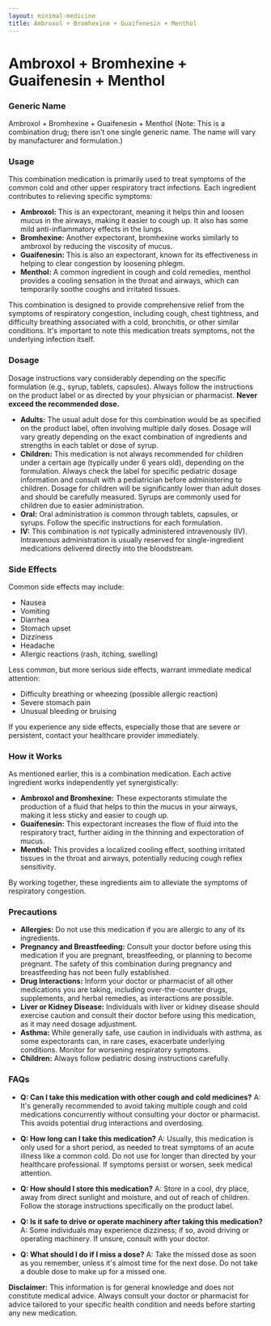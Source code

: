 ```yaml
---
layout: minimal-medicine
title: Ambroxol + Bromhexine + Guaifenesin + Menthol
---
```


# Ambroxol + Bromhexine + Guaifenesin + Menthol
### Generic Name
Ambroxol + Bromhexine + Guaifenesin + Menthol  (Note: This is a combination drug; there isn't one single generic name.  The name will vary by manufacturer and formulation.)

### Usage
This combination medication is primarily used to treat symptoms of the common cold and other upper respiratory tract infections.  Each ingredient contributes to relieving specific symptoms:

* **Ambroxol:**  This is an expectorant, meaning it helps thin and loosen mucus in the airways, making it easier to cough up.  It also has some mild anti-inflammatory effects in the lungs.
* **Bromhexine:** Another expectorant, bromhexine works similarly to ambroxol by reducing the viscosity of mucus.
* **Guaifenesin:**  This is also an expectorant, known for its effectiveness in helping to clear congestion by loosening phlegm.
* **Menthol:** A common ingredient in cough and cold remedies, menthol provides a cooling sensation in the throat and airways, which can temporarily soothe coughs and irritated tissues.

This combination is designed to provide comprehensive relief from the symptoms of respiratory congestion, including cough, chest tightness, and difficulty breathing associated with a cold, bronchitis, or other similar conditions.  It's important to note this medication treats symptoms, not the underlying infection itself.

### Dosage
Dosage instructions vary considerably depending on the specific formulation (e.g., syrup, tablets, capsules).  Always follow the instructions on the product label or as directed by your physician or pharmacist.  **Never exceed the recommended dose.**

* **Adults:** The usual adult dose for this combination would be as specified on the product label, often involving multiple daily doses.  Dosage will vary greatly depending on the exact combination of ingredients and strengths in each tablet or dose of syrup.
* **Children:**  This medication is not always recommended for children under a certain age (typically under 6 years old), depending on the formulation.  Always check the label for specific pediatric dosage information and consult with a pediatrician before administering to children.  Dosage for children will be significantly lower than adult doses and should be carefully measured.  Syrups are commonly used for children due to easier administration.
* **Oral:**  Oral administration is common through tablets, capsules, or syrups.  Follow the specific instructions for each formulation.
* **IV:** This combination is *not* typically administered intravenously (IV).  Intravenous administration is usually reserved for single-ingredient medications delivered directly into the bloodstream.

### Side Effects
Common side effects may include:

* Nausea
* Vomiting
* Diarrhea
* Stomach upset
* Dizziness
* Headache
* Allergic reactions (rash, itching, swelling)

Less common, but more serious side effects, warrant immediate medical attention:

* Difficulty breathing or wheezing (possible allergic reaction)
* Severe stomach pain
* Unusual bleeding or bruising


If you experience any side effects, especially those that are severe or persistent, contact your healthcare provider immediately.

### How it Works
As mentioned earlier, this is a combination medication. Each active ingredient works independently yet synergistically:

* **Ambroxol and Bromhexine:** These expectorants stimulate the production of a fluid that helps to thin the mucus in your airways, making it less sticky and easier to cough up.
* **Guaifenesin:** This expectorant increases the flow of fluid into the respiratory tract, further aiding in the thinning and expectoration of mucus.
* **Menthol:** This provides a localized cooling effect, soothing irritated tissues in the throat and airways, potentially reducing cough reflex sensitivity.

By working together, these ingredients aim to alleviate the symptoms of respiratory congestion.

### Precautions
* **Allergies:** Do not use this medication if you are allergic to any of its ingredients.
* **Pregnancy and Breastfeeding:** Consult your doctor before using this medication if you are pregnant, breastfeeding, or planning to become pregnant.  The safety of this combination during pregnancy and breastfeeding has not been fully established.
* **Drug Interactions:** Inform your doctor or pharmacist of all other medications you are taking, including over-the-counter drugs, supplements, and herbal remedies, as interactions are possible.
* **Liver or Kidney Disease:** Individuals with liver or kidney disease should exercise caution and consult their doctor before using this medication, as it may need dosage adjustment.
* **Asthma:**  While generally safe, use caution in individuals with asthma, as some expectorants can, in rare cases, exacerbate underlying conditions. Monitor for worsening respiratory symptoms.
* **Children:** Always follow pediatric dosing instructions carefully.

### FAQs

* **Q: Can I take this medication with other cough and cold medicines?**  A:  It's generally recommended to avoid taking multiple cough and cold medications concurrently without consulting your doctor or pharmacist. This avoids potential drug interactions and overdosing.

* **Q: How long can I take this medication?** A:  Usually, this medication is only used for a short period, as needed to treat symptoms of an acute illness like a common cold.  Do not use for longer than directed by your healthcare professional.  If symptoms persist or worsen, seek medical attention.

* **Q: How should I store this medication?** A: Store in a cool, dry place, away from direct sunlight and moisture, and out of reach of children.  Follow the storage instructions specifically on the product label.

* **Q:  Is it safe to drive or operate machinery after taking this medication?** A: Some individuals may experience dizziness; if so, avoid driving or operating machinery.  If unsure, consult with your doctor.

* **Q: What should I do if I miss a dose?** A: Take the missed dose as soon as you remember, unless it's almost time for the next dose.  Do not take a double dose to make up for a missed one.


**Disclaimer:** This information is for general knowledge and does not constitute medical advice. Always consult your doctor or pharmacist for advice tailored to your specific health condition and needs before starting any new medication.
